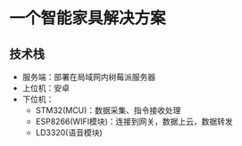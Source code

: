 # 一个智能家具解决方案

## 技术栈
- 服务端：部署在局域网内树莓派服务器
- 上位机：安卓
- 下位机：
    - STM32(MCU)：数据采集、指令接收处理
    - ESP8266(WIFI模块)：连接到网关，数据上云，数据转发
    - LD3320(语音模块)
   
